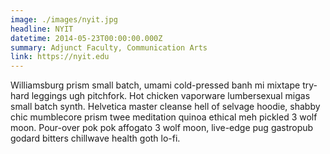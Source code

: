 ```yaml
---
image: ./images/nyit.jpg
headline: NYIT
datetime: 2014-05-23T00:00:00.000Z
summary: Adjunct Faculty, Communication Arts
link: https://nyit.edu
---
```

Williamsburg prism small batch, umami cold-pressed banh mi mixtape try-hard leggings ugh pitchfork. Hot chicken vaporware lumbersexual migas small batch synth. Helvetica master cleanse hell of selvage hoodie, shabby chic mumblecore prism twee meditation quinoa ethical meh pickled 3 wolf moon. Pour-over pok pok affogato 3 wolf moon, live-edge pug gastropub godard bitters chillwave health goth lo-fi.